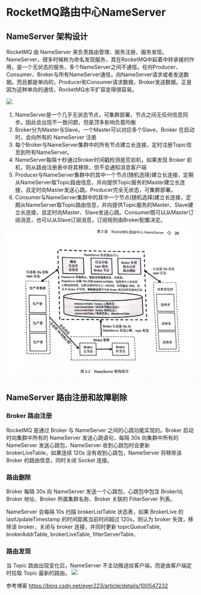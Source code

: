 # RocketMQ路由中心NameServer
## NameServer 架构设计
RocketMQ 由 NameServer 来负责路由管理、服务注册、服务发现。
NameServer，很多时候称为命名发现服务，其在RocketMQ中起着中转承接的作用，是一个无状态的服务，多个NameServer之间不通信。任何Producer、Consumer、Broker与所有NameServer通信，向NameServer请求或者发送数据。而且都是单向的，Producer和Consumer请求数据，Broker发送数据。正是因为这种单向的通信，RocketMQ水平扩容变得很容易。

![](https://img-blog.csdnimg.cn/20200727105955736.png?x-oss-process=image/watermark,type_ZmFuZ3poZW5naGVpdGk,shadow_10,text_aHR0cHM6Ly9ibG9nLmNzZG4ubmV0L3NoaWppbmdoYW4xMTI2,size_16,color_FFFFFF,t_70)

1. NameServer是一个几乎无状态节点，可集群部署，节点之间无任何信息同步。因此会出现不一致问题，但是顶多影响负载均衡
2. Broker分为Master与Slave，一个Master可以对应多个Slave，Broker 在启动时，会向所有的 NameServer 注册
3. 每个Broker与NameServer集群中的所有节点建立长连接，定时注册Topic信息到所有NameServer。
4. NameServer每隔十秒通过Broker时间戳检测是否宕机，如果发现 Broker 宕机，则从路由注册表中将其移除，但不会通知消息客户端
5. Producer与NameServer集群中的其中一个节点(随机选择)建立长连接，定期从NameServer取Topic路由信息，并向提供Topic服务的Master建立长连接，且定时向Master发送心跳。Producer完全无状态，可集群部署。 
6. Consumer与NameServer集群中的其中一个节点(随机选择)建立长连接，定期从NameServer取Topic路由信息，并向提供Topic服务的Master、Slave建立长连接，且定时向Master、Slave发送心跳。Consumer既可以从Master订阅消息，也可以从Slave订阅消息，订阅规则由Broker配置决定。


![](./fig/../NameServer.jpg)

## NameServer 路由注册和故障剔除
### Broker 路由注册
RocketMQ 是通过 Broker 与 NameServer 之间的心跳功能实现的。Broker 启动时向集群中所有的 NameServer 发送心跳语句，每隔 30s 向集群中所有的 NameServer 发送心跳包，NameServer 收到心跳包时会更新 brokerLiveTable，如果连续 120s 没有收到心跳包，NameServer 将移除该 Broker 的路由信息，同时关闭 Socket 连接。
### 路由删除
Broker 每隔 30s 向 NameServer 发送一个心跳包，心跳包中包含 BrokerId, Broker 地址、Broker 所属集群名称、Broker 关联的 FilterServer 列表。

NameServer 会每隔 10s 扫描 brokerListTable 状态表，如果 BrokerLive 的 lastUpdateTimestamp 的时间距离当前时间超过 120s，则认为 broker 失效，移除该 broker，关闭与 broker 连接，并同时更新 topicQueueTable, brokerAddrTable, brokerLiveTable, filterServerTable、
### 路由发现
当 Topic 路由出现变化后，NameServer 不主动推送给客户端，而是由客户端定时拉取 Topic 最新的路由。
![](https://img-blog.csdnimg.cn/20200727195023267.png?x-oss-process=image/watermark,type_ZmFuZ3poZW5naGVpdGk,shadow_10,text_aHR0cHM6Ly9ibG9nLmNzZG4ubmV0L3NoaWppbmdoYW4xMTI2,size_16,color_FFFFFF,t_70)


参考博客 https://blog.csdn.net/ever223/article/details/100547232